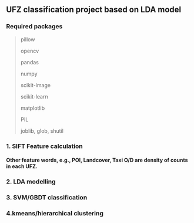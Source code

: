 ## UFZ classification project based on LDA model

### Required packages 

> pillow 
> 
> opencv 
> 
> pandas
> 
> numpy
> 
> scikit-image
> 
> scikit-learn
> 
> matplotlib
> 
> PIL
> 
> joblib, glob, shutil

### 1. SIFT Feature calculation

#### Other feature words, e.g., POI, Landcover, Taxi O/D are density of counts in each UFZ.

### 2. LDA modelling

### 3. SVM/GBDT classification

### 4.kmeans/hierarchical clustering

